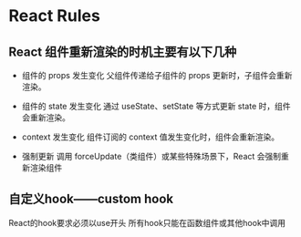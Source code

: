 # React Rules

## React 组件重新渲染的时机主要有以下几种

- 组件的 props 发生变化
  父组件传递给子组件的 props 更新时，子组件会重新渲染。

- 组件的 state 发生变化
  通过 useState、setState 等方式更新 state 时，组件会重新渲染。

- context 发生变化
  组件订阅的 context 值发生变化时，组件会重新渲染。

- 强制更新
  调用 forceUpdate（类组件）或某些特殊场景下，React 会强制重新渲染组件

## 自定义hook——custom hook

React的hook要求必须以use开头
所有hook只能在函数组件或其他hook中调用
